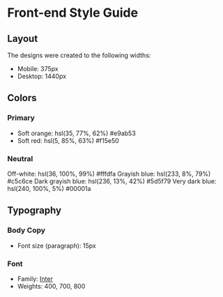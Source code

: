 # Front-end Style Guide

## Layout

The designs were created to the following widths:

- Mobile: 375px
- Desktop: 1440px

## Colors

### Primary

- Soft orange: hsl(35, 77%, 62%)  #e9ab53
- Soft red: hsl(5, 85%, 63%) #f15e50

### Neutral

Off-white: hsl(36, 100%, 99%) #fffdfa
Grayish blue: hsl(233, 8%, 79%) #c5c6ce
Dark grayish blue: hsl(236, 13%, 42%) #5d5f79
Very dark blue: hsl(240, 100%, 5%) #00001a

## Typography

### Body Copy

- Font size (paragraph): 15px

### Font

- Family: [Inter](https://fonts.google.com/specimen/Inter)
- Weights: 400, 700, 800
